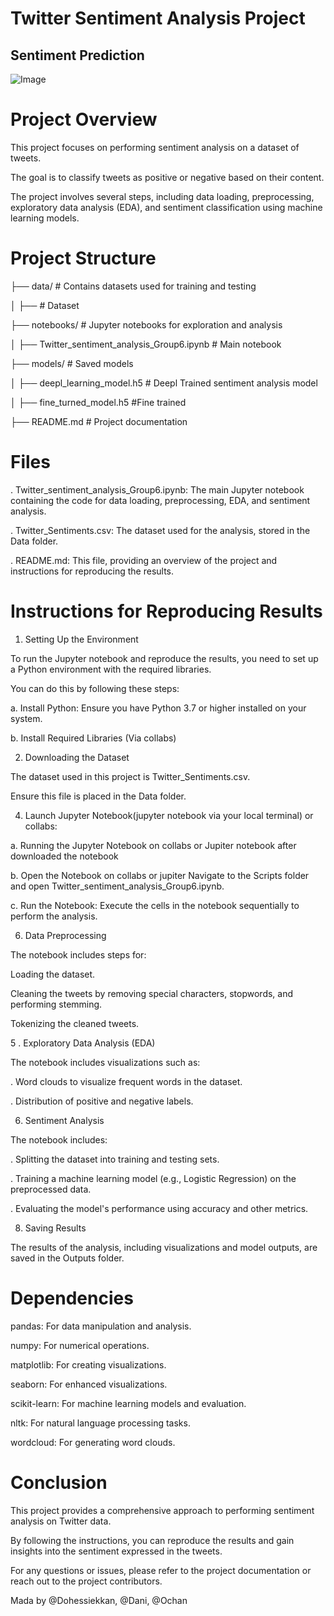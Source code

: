 # Twitter Sentiment Analysis Project

  ## **Sentiment Prediction**
![Image](https://github.com/user-attachments/assets/dfb1cf50-b589-40ea-b8cc-890488998586)


# Project Overview
This project focuses on performing sentiment analysis on a dataset of tweets. 

The goal is to classify tweets as positive or negative based on their content. 

The project involves several steps, including data loading, preprocessing, exploratory data analysis (EDA), and sentiment classification using machine learning models.

# Project Structure

├── data/  # Contains datasets used for training and testing

│   ├──        # Dataset

├── notebooks/          # Jupyter notebooks for exploration and analysis

│   ├── Twitter_sentiment_analysis_Group6.ipynb  # Main notebook

├── models/             # Saved models

│   ├── deepl_learning_model.h5  # Deepl Trained sentiment analysis model

│   ├── fine_turned_model.h5     #Fine trained

├── README.md           # Project documentation

# Files
. Twitter_sentiment_analysis_Group6.ipynb: The main Jupyter notebook containing the code for data loading, preprocessing, EDA, and sentiment analysis.


. Twitter_Sentiments.csv: The dataset used for the analysis, stored in the Data folder.


. README.md: This file, providing an overview of the project and instructions for reproducing the results.


# Instructions for Reproducing Results

1. Setting Up the Environment
   
To run the Jupyter notebook and reproduce the results, you need to set up a Python environment with the required libraries.

You can do this by following these steps:

a. Install Python: Ensure you have Python 3.7 or higher installed on your system.

b. Install Required Libraries (Via collabs)

2. Downloading the Dataset
   
The dataset used in this project is Twitter_Sentiments.csv.

Ensure this file is placed in the Data folder.

4. Launch Jupyter Notebook(jupyter notebook via your local terminal)  or collabs:
   
a.  Running the Jupyter Notebook on collabs or Jupiter notebook after downloaded the notebook

b. Open the Notebook on collabs or jupiter Navigate to the Scripts folder and open Twitter_sentiment_analysis_Group6.ipynb.

c. Run the Notebook: Execute the cells in the notebook sequentially to perform the analysis.

6. Data Preprocessing
   
The notebook includes steps for:

Loading the dataset.

Cleaning the tweets by removing special characters, stopwords, and performing stemming.

Tokenizing the cleaned tweets.

5 . Exploratory Data Analysis (EDA)

The notebook includes visualizations such as:

. Word clouds to visualize frequent words in the dataset.

. Distribution of positive and negative labels.

6. Sentiment Analysis
   
The notebook includes:

. Splitting the dataset into training and testing sets.

. Training a machine learning model (e.g., Logistic Regression) on the preprocessed data.

. Evaluating the model's performance using accuracy and other metrics.

8. Saving Results
   
The results of the analysis, including visualizations and model outputs, are saved in the Outputs folder.

# Dependencies

pandas: For data manipulation and analysis.

numpy: For numerical operations.

matplotlib: For creating visualizations.

seaborn: For enhanced visualizations.

scikit-learn: For machine learning models and evaluation.

nltk: For natural language processing tasks.

wordcloud: For generating word clouds.

# Conclusion

This project provides a comprehensive approach to performing sentiment analysis on Twitter data. 

By following the instructions, you can reproduce the results and gain insights into the sentiment expressed in the tweets.

For any questions or issues, please refer to the project documentation or reach out to the project contributors.

Mada by @Dohessiekkan, @Dani, @Ochan



